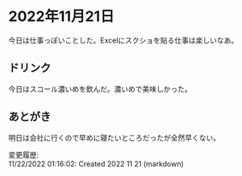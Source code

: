 # 2022年11月21日

今日は仕事っぽいことした。Excelにスクショを貼る仕事は楽しいなあ。

## ドリンク

今日はスコール濃いめを飲んだ。濃いめで美味しかった。

## あとがき

明日は会社に行くので早めに寝たいところだったが全然早くない。

変更履歴:  
11/22/2022 01:16:02: Created 2022 11 21 (markdown)  
